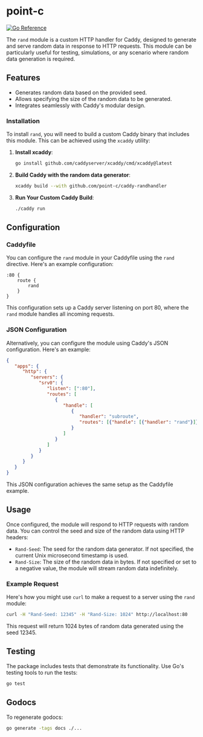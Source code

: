 # point-c

[![Go Reference](https://img.shields.io/badge/godoc-reference-%23007d9c.svg)](https://point-c.github.io/caddy-randhandler)

The `rand` module is a custom HTTP handler for Caddy, designed to generate and serve random data in response to HTTP requests. This module can be particularly useful for testing, simulations, or any scenario where random data generation is required.

## Features

- Generates random data based on the provided seed.
- Allows specifying the size of the random data to be generated.
- Integrates seamlessly with Caddy's modular design.

### Installation
To install `rand`, you will need to build a custom Caddy binary that includes this module. This can be achieved using the `xcaddy` utility:

1. **Install xcaddy**:
   ```sh
   go install github.com/caddyserver/xcaddy/cmd/xcaddy@latest
   ```

2. **Build Caddy with the random data generator**:
   ```sh
   xcaddy build --with github.com/point-c/caddy-randhandler
   ```

3. **Run Your Custom Caddy Build**:
   ```sh
   ./caddy run
   ```

## Configuration

### Caddyfile

You can configure the `rand` module in your Caddyfile using the `rand` directive. Here's an example configuration:

```Caddyfile
:80 {
    route {
        rand
    }
}
```

This configuration sets up a Caddy server listening on port 80, where the `rand` module handles all incoming requests.

### JSON Configuration

Alternatively, you can configure the module using Caddy's JSON configuration. Here's an example:

```json
{
   "apps": {
      "http": {
         "servers": {
            "srv0": {
               "listen": [":80"],
               "routes": [
                  {
                     "handle": [
                        {
                           "handler": "subroute",
                           "routes": [{"handle": [{"handler": "rand"}]}]
                        }
                     ]
                  }
               ]
            }
         }
      }
   }
}
```

This JSON configuration achieves the same setup as the Caddyfile example.

## Usage

Once configured, the module will respond to HTTP requests with random data. You can control the seed and size of the random data using HTTP headers:

- `Rand-Seed`: The seed for the random data generator. If not specified, the current Unix microsecond timestamp is used.
- `Rand-Size`: The size of the random data in bytes. If not specified or set to a negative value, the module will stream random data indefinitely.

### Example Request

Here's how you might use `curl` to make a request to a server using the `rand` module:

```bash
curl -H "Rand-Seed: 12345" -H "Rand-Size: 1024" http://localhost:80
```

This request will return 1024 bytes of random data generated using the seed 12345.

## Testing

The package includes tests that demonstrate its functionality. Use Go's testing tools to run the tests:

```bash
go test
```

## Godocs

To regenerate godocs:

```bash
go generate -tags docs ./...
```